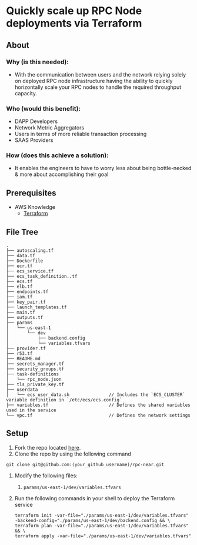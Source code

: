# Quickly scale up RPC Node deployments via Terraform

## About

### Why (is this needed):

- With the communication between users and the network relying solely on deployed RPC node infrastructure having the ability to quickly horizontally scale your RPC nodes to handle the required throughput capacity.

### Who (would this benefit):

- DAPP Developers
- Network Metric Aggregators
- Users in terms of more reliable transaction processing
- SAAS Providers

### How (does this achieve a solution):

- It enables the engineers to have to worry less about being bottle-necked & more about accomplishing their goal

## Prerequisites

- AWS Knowledge
    - [Terraform](https://www.terraform.io/)

## File Tree

```
.
├── autoscaling.tf
├── data.tf
├── Dockerfile
├── ecr.tf
├── ecs_service.tf
├── ecs_task_definition..tf
├── ecs.tf
├── elb.tf
├── endpoints.tf
├── iam.tf
├── key_pair.tf
├── launch_templates.tf
├── main.tf
├── outputs.tf
├── params
│   └── us-east-1
│       └── dev
│           ├── backend.config
│           └── variables.tfvars
├── provider.tf
├── r53.tf
├── README.md
├── secrets_manager.tf
├── security_groups.tf
├── task-definitions
│   └── rpc_node.json
├── tls_private_key.tf
├── userdata
│   └── ecs_user_data.sh               // Includes the `ECS_CLUSTER` variable definition in `/etc/ecs/ecs.config`
├── variables.tf                       // Defines the shared variables used in the service
└── vpc.tf                             // Defines the network settings
```

## Setup

1. Fork the repo located [here](https://github.com/NearPrime/rpc-near).
2. Clone the repo by using the following command

```
git clone git@github.com:(your_github_username)/rpc-near.git
```

1. Modify the following files:
    1. `params/us-east-1/dev/variables.tfvars`
2. Run the following commands in your shell to deploy the Terraform service
    
    ```
    terraform init -var-file="./params/us-east-1/dev/variables.tfvars" -backend-config="./params/us-east-1/dev/backend.config && \
    terraform plan -var-file="./params/us-east-1/dev/variables.tfvars" && \
    terraform apply -var-file="./params/us-east-1/dev/variables.tfvars"
    ```
